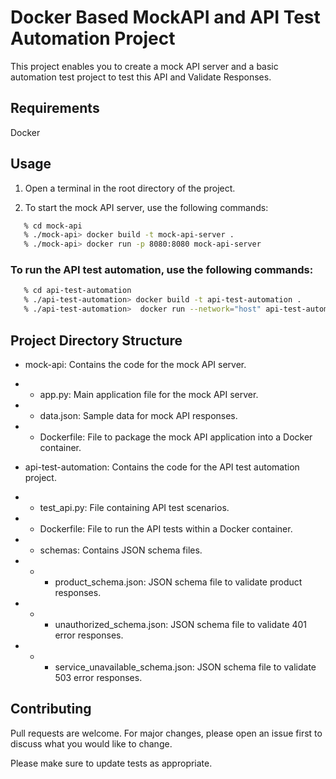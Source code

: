 # Docker Based MockAPI and API Test Automation Project

This project enables you to create a mock API server and a basic automation test project to test this API and Validate Responses.

## Requirements
Docker

## Usage

1. Open a terminal in the root directory of the project.

2. To start the mock API server, use the following commands:

```bash
   % cd mock-api
   % ./mock-api> docker build -t mock-api-server . 
   % ./mock-api> docker run -p 8080:8080 mock-api-server
```

### To run the API test automation, use the following commands:

```bash
   % cd api-test-automation
   % ./api-test-automation> docker build -t api-test-automation .
   % ./api-test-automation>  docker run --network="host" api-test-automation
```


## Project Directory Structure
- mock-api: Contains the code for the mock API server.
- * app.py: Main application file for the mock API server.
- * data.json: Sample data for mock API responses.
- * Dockerfile: File to package the mock API application into a Docker container.

- api-test-automation: Contains the code for the API test automation project.
- * test_api.py: File containing API test scenarios.
- * Dockerfile: File to run the API tests within a Docker container.
- * schemas: Contains JSON schema files.
- * * product_schema.json: JSON schema file to validate product responses.
- * * unauthorized_schema.json: JSON schema file to validate 401 error responses.
- * * service_unavailable_schema.json: JSON schema file to validate 503 error responses.


## Contributing

Pull requests are welcome. For major changes, please open an issue first to discuss what you would like to change.

Please make sure to update tests as appropriate.


